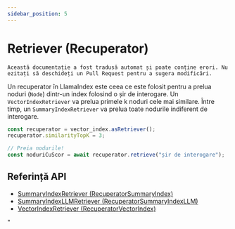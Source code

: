 ```yaml
---
sidebar_position: 5
---
```


# Retriever (Recuperator)

`Această documentație a fost tradusă automat și poate conține erori. Nu ezitați să deschideți un Pull Request pentru a sugera modificări.`

Un recuperator în LlamaIndex este ceea ce este folosit pentru a prelua noduri (`Node`) dintr-un index folosind o șir de interogare. Un `VectorIndexRetriever` va prelua primele k noduri cele mai similare. Între timp, un `SummaryIndexRetriever` va prelua toate nodurile indiferent de interogare.

```typescript
const recuperator = vector_index.asRetriever();
recuperator.similarityTopK = 3;

// Preia nodurile!
const noduriCuScor = await recuperator.retrieve("șir de interogare");
```

## Referință API

- [SummaryIndexRetriever (RecuperatorSummaryIndex)](../../api/classes/SummaryIndexRetriever.md)
- [SummaryIndexLLMRetriever (RecuperatorSummaryIndexLLM)](../../api/classes/SummaryIndexLLMRetriever.md)
- [VectorIndexRetriever (RecuperatorVectorIndex)](../../api/classes/VectorIndexRetriever.md)

"
